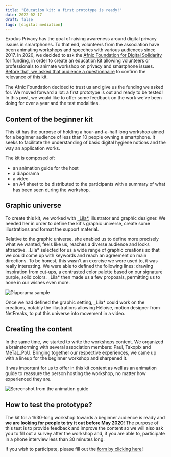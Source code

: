```yaml
---
title: "Education kit: a first prototype is ready!"
date: 2022-02-17
draft: false
tags: [digital mediation]
---
```


Exodus Privacy has the goal of raising awareness around digital privacy issues in smartphones. To that end, volunteers from the association have been animating workshops and speeches with various audiences since 2017. In 2020, we decided to ask the [Afnic Foundation for Digital Solidarity](https://www.fondation-afnic.fr/fr/Accueil.htm) for funding, in order to create an education kit allowing volunteers or professionals to animate workshop on privacy and smartphone issues. [Before that, we asked that audience a questionnaire](/en/post/mednum/) to confirm the relevance of this kit.

The Afnic Foundation decided to trust us and give us the funding we asked for. We moved forward a lot: a first prototype is out and ready to be tested! In this post, we would like to offer some feedback on the work we've been doing for over a year and the test modalities.

## Content of the beginner kit

This kit has the purpose of holding a hour-and-a-half long workshop aimed for a beginner audience of less than 10 people owning a smartphone. It seeks to facilitate the understanding of basic digital hygiene notions and the way an application works.

The kit is composed of:

* an animation guide for the host
* a diaporama
* a video
* an A4 sheet to be distributed to the participants with a summary of what has been seen during the workshop.

## Graphic universe

To create this kit, we worked with [_Lila*](https://lila.ink/), illustrator and graphic designer. We needed her in order to define the kit's graphic universe, create some illustrations and format the support material.

Relative to the graphic universe, she enabled us to define more precisely what we wanted, feels like us, reaches a diverse audience and looks attractive. _Lila* selected for us a wide range of graphic creations so that we could come up with keywords and reach an agreement on main directions. To be honest, this wasn't an exercise we were used to, it was really interesting. We were able to defined the following lines: drawing inspiration from cut-ups, a contrasted color palette based on our signature purple, solid colors. _Lila* then made us a few proposals, permitting us to hone in our wishes even more.

![Diaporama sample](/media/post/kitpeda/kitpeda1.png)

Once we had defined the graphic setting, _Lila* could work on the creations, notably the illustrations allowing Héloïse, motion designer from NetFreaks, to put this universe into movement in a video.

## Creating the content

In the same time, we started to write the workshops content. We organized a brainstorming with several association members: Paul, Takopix and MeTaL_PoU. Bringing together our respective experiences, we came up with a lineup for the beginner workshop and sharpened it.

It was important for us to offer in this kit content as well as an animation guide to reassure the person hosting the workshop, no matter how experienced they are.

![Screenshot from the animation guide](/media/post/kitpeda/kitpeda2.png)

## How to test the prototype?

The kit for a 1h30-long workshop towards a beginner audience is ready and **we are looking for people to try it out before May 2020**! The purpose of this test is to provide feedback and improve the content so we will also ask you to fill out a survey after the workshop and, if you are able to, participate in a phone interview less than 30 minutes long.

If you wish to participate, please fill out the [form by clicking here](https://framaforms.org/prototype-debutantes-kit-pedagogique-exodus-privacy-1645120139)!
